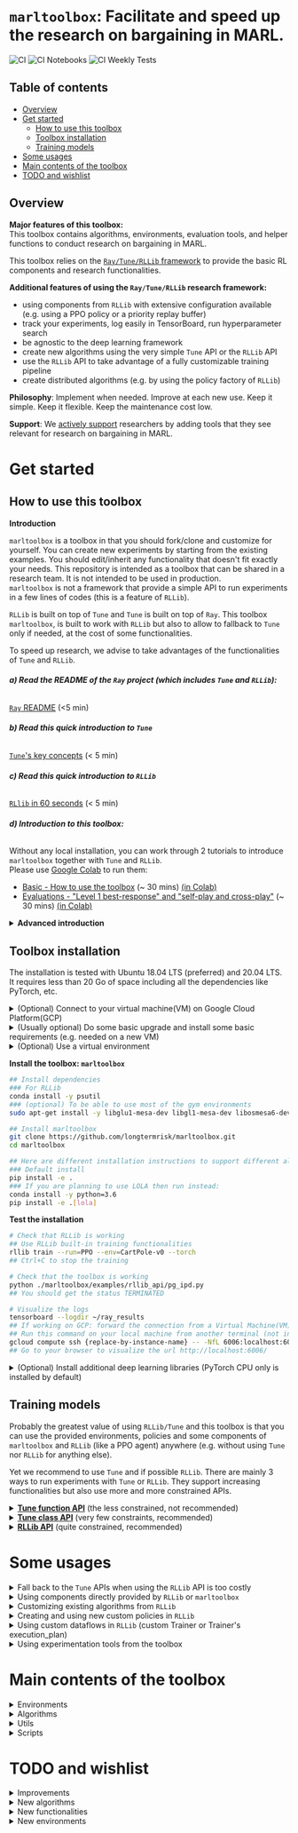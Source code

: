 # `marltoolbox`: Facilitate and speed up the research on bargaining in MARL.

![CI](https://github.com/longtermrisk/marltoolbox/actions/workflows/ci.yml/badge.svg)
![CI Notebooks](https://github.com/longtermrisk/marltoolbox/actions/workflows/ci_notebooks.yml/badge.svg)
![CI Weekly Tests](https://github.com/longtermrisk/marltoolbox/actions/workflows/weekly_tests.yml/badge.svg)

## Table of contents

<!--ts-->

- [Overview](#overview)
- [Get started](#get-started)
    * [How to use this toolbox](#how-to-use-this-toolbox)
    * [Toolbox installation](#toolbox-installation)
    * [Training models](#training-models)
- [Some usages](#some-usages)
- [Main contents of the toolbox](#main-contents-of-the-toolbox)
- [TODO and wishlist](#todo-and-wishlist)

<!--te-->

## Overview

**Major features of this toolbox:**  
This toolbox contains algorithms, environments, evaluation tools, and helper functions to conduct research on bargaining
in MARL.

This toolbox relies on the [`Ray/Tune/RLLib` framework](https://docs.ray.io/en/master/rllib.html)
to provide the basic RL components and research functionalities.

**Additional features of using the `Ray/Tune/RLLib` research framework:**

- using components from `RLLib` with extensive configuration available
  (e.g. using a PPO policy or a priority replay buffer)
- track your experiments, log easily in TensorBoard, run hyperparameter search
- be agnostic to the deep learning framework
- create new algorithms using the very simple `Tune` API or the `RLLib` API
- use the `RLLib` API to take advantage of a fully customizable training pipeline
- create distributed algorithms (e.g. by using the policy factory of `RLLib`)

**Philosophy**: Implement when needed. Improve at each new use. Keep it simple. Keep it flexible. Keep the maintenance
cost low.

**Support**: We <ins>actively support</ins> researchers by adding tools that they see relevant for research on
bargaining in MARL.

# Get started

## How to use this toolbox

<b>Introduction</b>

`marltoolbox` is a toolbox in that you should fork/clone and customize for yourself. You can create new experiments by
starting from the existing examples. You should edit/inherit any functionality that doesn't fit exactly your needs. This
repository is intended as a toolbox that can be shared in a research team. It is not intended to be used in
production.   
`marltoolbox` is not a framework that provide a simple API to run experiments in a few lines of codes (this is a feature
of `RLLib`).

`RLLib` is built on top of `Tune` and `Tune` is built on top of `Ray`. This toolbox `marltoolbox`, is built to work
with `RLLib`
but also to allow to fallback to `Tune` only if needed, at the cost of some functionalities.

To speed up research, we advise to take advantages of the functionalities of `Tune` and `RLLib`.

###### **a) Read the README of the `Ray` project (which includes `Tune` and `RLLib`):**

[`Ray` README](https://github.com/ray-project/ray) (<5 min)

###### **b) Read this quick introduction to `Tune`**

[`Tune`'s key concepts](https://docs.ray.io/en/master/tune/key-concepts.html) (< 5 min)

###### **c) Read this quick introduction to `RLLib`**

[`RLlib` in 60 seconds](https://docs.ray.io/en/master/rllib.html#rllib-in-60-seconds) (< 5 min)

###### **d) Introduction to this toolbox:**

Without any local installation, you can work through 2 tutorials to introduce `marltoolbox` together with `Tune`
and `RLLib`.  
Please use [Google Colab](https://colab.research.google.com/notebooks/intro.ipynb#recent=true)
to run them:

- [Basic - How to use the toolbox](https://github.com/longtermrisk/marltoolbox/blob/master/marltoolbox/examples/Tutorial_Basics_How_to_use_the_toolbox.ipynb)
  (~ 30
  mins) [(in Colab)](https://colab.research.google.com/github/longtermrisk/marltoolbox/blob/master/marltoolbox/examples/Tutorial_Basics_How_to_use_the_toolbox.ipynb)
- [Evaluations - "Level 1 best-response" and "self-play and cross-play"](https://github.com/longtermrisk/marltoolbox/blob/master/marltoolbox/examples/Tutorial_Evaluations_Level_1_best_response_and_self_play_and_cross_play.ipynb)
  (~ 30
  mins) [(in Colab)](https://colab.research.google.com/github/longtermrisk/marltoolbox/blob/master/marltoolbox/examples/Tutorial_Evaluations_Level_1_best_response_and_self_play_and_cross_play.ipynb)

<details>

<summary>
<b>Advanced introduction</b>

</summary>


To explore `Tune` further:

- [`Tune` documentation](https://docs.ray.io/en/latest/tune/user-guide.html)
- [`Tune` tutorials](https://github.com/ray-project/tutorial/tree/master/tune_exercises)
- [`Tune` examples](https://docs.ray.io/en/master/tune/examples/index.html#tune-general-examples)

To explore `RLLib` further:

- [a simple tutorial](https://colab.research.google.com/github/ray-project/tutorial/blob/master/rllib_exercises/rllib_exercise02_ppo.ipynb)
  where `RLLib` is used to train a PPO algorithm
- [`RLLib` documentation](https://docs.ray.io/en/master/rllib-toc.html)
- [`RLLib` tutorials](https://github.com/ray-project/tutorial/tree/master/rllib_exercises)
- [`RLLib` examples](https://github.com/ray-project/ray/tree/master/rllib/examples)

To explore the toolbox `marltoolbox` further, take a look at
[our examples](https://github.com/longtermrisk/marltoolbox/tree/master/marltoolbox/examples).


</details>

## Toolbox installation

The installation is tested with Ubuntu 18.04 LTS (preferred) and 20.04 LTS.  
It requires less than 20 Go of space including all the dependencies like PyTorch, etc.


<details>

<summary>
(Optional) Connect to your virtual machine(VM) on Google Cloud Platform(GCP)
</summary>

```bash
gcloud compute ssh {replace-by-instance-name}
```

</details>
<details>

<summary>
(Usually optional) Do some basic upgrade and install some basic requirements (e.g. needed on a new VM)
</summary>

```bash
sudo apt update
sudo apt upgrade
sudo apt-get install build-essential
# Run this command another time (especially needed with Ubuntu 20.04 LTS)
sudo apt-get install build-essential
```

</details>
<details>

<summary>
(Optional) Use a virtual environment
</summary>

```bash
# If needed, install conda:
## Follow instruction at
https://docs.conda.io/projects/conda/en/latest/user-guide/install/linux.html
## Like that:
	wget https://repo.anaconda.com/miniconda/Miniconda3-latest-Linux-x86_64.sh
	bash Miniconda3-latest-Linux-x86_64.sh
	# Enter. Enter... yes. Enter. yes.
	exit  
	# Connect again to the VM or open a new terminal
        gcloud compute ssh {replace-by-instance-name} 
	# Check your conda installation  
	conda list

# Create a virtual environment:
conda create -y -n marltoolbox python=3.8.5
conda activate marltoolbox
pip install --upgrade pip
```

</details>


**Install the toolbox: `marltoolbox`**

```bash
## Install dependencies
### For RLLib
conda install -y psutil
### (optional) To be able to use most of the gym environments
sudo apt-get install -y libglu1-mesa-dev libgl1-mesa-dev libosmesa6-dev xvfb ffmpeg curl patchelf libglfw3 libglfw3-dev cmake zlib1g zlib1g-dev swig

## Install marltoolbox
git clone https://github.com/longtermrisk/marltoolbox.git
cd marltoolbox

## Here are different installation instructions to support different algorithms
### Default install
pip install -e .
### If you are planning to use LOLA then run instead:
conda install -y python=3.6
pip install -e .[lola]
```

**Test the installation**

```bash
# Check that RLLib is working
## Use RLLib built-in training functionalities
rllib train --run=PPO --env=CartPole-v0 --torch 
## Ctrl+C to stop the training 

# Check that the toolbox is working
python ./marltoolbox/examples/rllib_api/pg_ipd.py
## You should get the status TERMINATED

# Visualize the logs
tensorboard --logdir ~/ray_results
## If working on GCP: forward the connection from a Virtual Machine(VM) to your machine
## Run this command on your local machine from another terminal (not in the VM)
gcloud compute ssh {replace-by-instance-name} -- -NfL 6006:localhost:6006
## Go to your browser to visualize the url http://localhost:6006/
```

<details>

<summary>
(Optional) Install additional deep learning libraries (PyTorch CPU only is installed by default)
</summary>

```bash
# Install PyTorch with GPU
# Check cuda version
nvidia-smi
# Look for "CUDA Version: XX.X"
# With the right cuda version:
conda install pytorch torchvision cudatoolkit=[cuda version like 10.2] -c pytorch
# Check PyTorch installation and if your GPU is available to PyTorch
python
    import torch
    torch.__version__
    torch.cuda.is_available()
    exit()

# Install Tensorflow
pip install tensorflow
```

</details>

## Training models

Probably the greatest value of using `RLLib/Tune` and this toolbox is that you can use the provided environments,
policies and some components of `marltoolbox` and `RLLib` (like a PPO agent)
anywhere (e.g. without using `Tune` nor `RLLib` for anything else).

Yet we recommend to use `Tune` and if possible `RLLib`. There are mainly 3 ways to run experiments with `Tune`
or `RLLib`. They support increasing functionalities but also use more and more constrained APIs.


<details>

<summary>
<b><ins>Tune function API</ins></b> (the less constrained, not recommended) 
</summary>

- **Constraints:** With the `Tune` function API, you only need to provide the training
  function. [See the `Tune` documentation](https://docs.ray.io/en/master/tune/key-concepts.html).
- **Best used:** If you want to very quickly run some code from an external repository.
- **Functionalities:** Running several seeds in parallel and comparing their results. Easily plot values to TensorBoard
  and visualizing the plots in live. Tracking your experiments and hyperparameters. Hyperparameter search. Early
  stopping.

</details>

<details>

<summary>
<b><ins>Tune class API</ins></b> (very few constraints, recommended)   
</summary>

- **Constraints:** You need to provide a Trainer class with at minimum a setup method and a step
  method. [See the `Tune` documentation](https://docs.ray.io/en/master/tune/key-concepts.html).
- **Best used:** If you want to run some code from an external repository and you need checkpoints. Helpers in this
  toolbox (`marltoolbox.utils.policy.get_tune_policy_class`)
  will also allow you transform this class (already trained) into frozen `RLLib` policies. This is useful to produce
  evaluation against other `RLLib` algorithms or when using experimentation tools from `marltoolbox.utils`.
- **<ins>Additional</ins> functionalities:** Cleaner format. Checkpoints. Allow conversion to the `RLLib` policy API.   
  The trained agents can be converted to the `RLLib` policy API for evaluation only. This allows you to use
  functionalities which rely on the `RLLib` API (but not training).

</details>


<details>

<summary>
<b><ins>RLLib API</ins></b> (quite constrained, recommended)  
</summary>

- **Constraints:** You need to use the `RLLib` API (trainer, policy, callbacks, etc.). For information, `RLLib` trainer
  classes are specific implementations of the `Tune` class API
  (just above). [See the `RLLib` documentation](https://docs.ray.io/en/master/rllib-toc.html).
- **Best used:** If you are creating a new training setup or policy from scratch. Or if you want a seamless integration
  with all `RLLib` components. Or if you need distributed training.
- **<ins>Additional</ins> functionalities:** Using easily all components from `RLLib`
  (models, environments, algorithms, exploration, schedulers, preprocessing, etc.). Using the customizable trainer and
  policy factories from `RLLib`.

</details>

# Some usages

<details>

<summary>
Fall back to the <code>Tune</code> APIs when using the <code>RLLib</code> API is too costly
</summary>

If the setup you want to train already exist, has a training loop and if the cost to convert it into `RLLib` is too
expensive, then with minimum changes you can use `Tune`.

**When is the conversion cost to `RLLib` too high?**

- If the algorithm has a complex unusual dataflow
- If the algorithm has an unusual training process
    - like `LOLA`: performing "virtual" opponent updates
    - like `LTFT`: nested algorithms
- If you don't need to change the algorithm
- If you don't plan to run the algorithm against policies from `RLLib`
- If you do not plan to work much with the algorithm. And thus, you do not want to invest time in the conversion
  to `RLLib`.
- Some points above and you are only starting to use `RLLib`
- etc.

###### Tutorials:

- Tutorial_Basics_How_to_use_the_toolbox.ipynb

###### Examples:

You can find such examples in `marltoolbox.examples.tune_class_api` and in `marltoolbox.examples.tune_function_api`.

</details>

<details>

<summary>
Using components directly provided by <code>RLLib</code> or 
<code>marltoolbox</code>
</summary>

###### Tutorials:

- Tutorial_Basics_How_to_use_the_toolbox.ipynb

###### a) Examples using the `Tune` class API:

- Using an A3C policy: `amd.py` with `use_rllib_policy = True` (toolbox example)
- Using (custom or not) environments:
    - IPD and coin game environments: amd.py (toolbox example)
    - Asymmetric coin game environment: lola_pg_official.py (toolbox example)

###### b) Examples using the `RLLib` API:

- IPD environments: pg_ipd.py (toolbox example)
- Coin game environment: ppo_coin_game.py (toolbox example)
- APEX_DDPG and the water world environment:
  [`multi_agent_independent_learning.py`](https://github.com/ray-project/ray/blob/master/rllib/examples/multi_agent_independent_learning.py)
- MADDPG and the two step game environment:
  [`two_step_game.py`](https://github.com/ray-project/ray/blob/master/rllib/examples/two_step_game.py)
- Policy Gradient (PG) and the rock paper scissors environment:
  [`rock_paper_scissors_multiagent.py`](https://github.com/ray-project/ray/blob/master/rllib/examples/rock_paper_scissors_multiagent.py)
  (in the `run_same_policy` function)

</details>

<details>

<summary>
Customizing existing algorithms from <code>RLLib</code>
</summary>

###### Examples:

- Customize policy's postprocessing (processing after env.step) and trainer:
  inequity_aversion.py (toolbox example)
- Change the loss function of the Policy Gradient (PG) Policy:
  [`rock_paper_scissors_multiagent.py`](https://github.com/ray-project/ray/blob/master/rllib/examples/rock_paper_scissors_multiagent.py)  
  (in the `run_with_custom_entropy_loss` function)

</details>


<details>

<summary>
Creating and using new custom policies in <code>RLLib</code>
</summary>

In `RLLib`, customizing a policy allows to change its training and evaluation logics.

###### Examples:

- Hardcoded random Policy:
  [`multi_agent_custom_policy.py`](https://github.com/ray-project/ray/blob/master/rllib/examples/multi_agent_custom_policy.py)
- Hardcoded fixed Policy:
  [`rock_paper_scissors_multiagent.py`](https://github.com/ray-project/ray/blob/master/rllib/examples/rock_paper_scissors_multiagent.py)  
  (in the `run_heuristic_vs_learned` function)
- Policy with nested Policies: `ltft_with_various_env.py` (toolbox example)

</details>

<details>

<summary>
Using custom dataflows in <code>RLLib</code> (custom Trainer or Trainer's execution_plan)
</summary>

###### Examples:

- Training 2 different policies with 2 different Trainers
  (less complex but less sample efficient than the 2nd method below):
  [`multi_agent_two_trainers.py`](https://github.com/ray-project/ray/blob/master/rllib/examples/multi_agent_two_trainers.py)
- Training 2 different policies with a custom Trainer (more complex, more sample efficient):
  [`two_trainer_workflow.py`](https://github.com/ray-project/ray/blob/master/rllib/examples/two_trainer_workflow.py)

</details>

<details>

<summary>
Using experimentation tools from the toolbox
</summary>

###### Tutorials:

- Evaluations_Level_1_best_response_and_self_play_and_cross_play.ipynb

###### Examples:

- Training a level 1 best response: `l1br_amtft.py` (toolbox example)
- Evaluating same-play and cross-play performances: `amtft_various_env.py` (toolbox example)

</details>

# Main contents of the toolbox

<details>

<summary>
Environments
</summary>

- various matrix social dilemmas
- various coin games
- bargaining with alternating offers ([Emergent Communication through Negotiation](https://arxiv.org/abs/1804.03980))

</details>

<details>

<summary>
Algorithms
</summary>

- AMD ([Adaptive Mechanism Design](https://arxiv.org/abs/1806.04067))
- amTFT ([Approximate Markov Tit-For-Tat](https://arxiv.org/abs/1707.01068))
- LTFT ([Learning Tit-For-Tat](https://longtermrisk.org/files/toward_cooperation_learning_games_oct_2020.pdf),
  **simplified version**)
- LOLA-Exact, LOLA-PG, LOLA-DICE
- supervised learning
- population
    - This policy plays an episode by sampling a policy from a population of similar policies
- hierarchical
    - It is a base policy class which allows the use of nested algorithms

</details>

<details>

<summary>
Utils
</summary>

- exploration
    - SoftQ with temperature schedule
    - SoftQ with clustering of the Q values
- log
    - callbacks to log values from environments and policies
- lvl1_best_response
    - helper functions to train level 1 exploiters
- policy
    - helper to transform a trained Tune Trainer into frozen RLLib policies
- postprocessing
    - helpers to compute welfare functions and add this data in the evaluation batch
      (the batches sampled by the evaluation workers)
- restore
    - helpers to load a checkpoint only for a chosen policy (instead of for all existing policies as RLLib does)
- rollout
    - a rollout runner function which can be called from inside a RLLib policy
- self_and_cross_perf
    - a helper to evaluate the performance in self-play and cross-play.    
      "self-play": playing against agents from the same training run.  
      "cross-play": playing against agents from different training runs.
- plot
    - helpers to plot results

</details>


<details>

<summary>
Scripts
</summary>

- aggregate_and_plot_tensorboard_data
    - a script to aggregate the logged values from several seeds
      (into mean, std, etc.) and to create summary plots

</details>

# TODO and wishlist

<details>

<summary>
Improvements
</summary>

- Add unit tests for the algorithms
- Refactor the algorithm to make them more readable
- Use the logger everywhere
- Add and improve docstrings
- Set good hyper-parameters in the custom examples
- Report all results directly in Weights&Biases (saving download time from VM)

</details>

<details>

<summary>
New algorithms
</summary>

- Multi-agent adversarial IRL
- Multi-agent generative adversarial imitation learning
- Model-based RL like PETS, MPC
- Opponent modeling like k-level
- Capability to use algorithms from OpenSpiel like MCTS

</details>

<details>

<summary>
New functionalities
</summary>

- Reward uncertainty
- Full / partial observability of opponent actions
- (partial) Parameter transparency
- Easy benchmarking with metrics specific to MARL
- (more on) Exploitability evaluation
- Performance against a suite of other MARL algorithms

</details>

<details>

<summary>
New environments
</summary>

    - Capability to use environments from OpenSpiel
    - (iterated) Ultimatum game (including variants)

</details>


